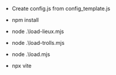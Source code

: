 * Create config.js from config_template.js
* npm install

* node .\load-lieux.mjs
* node .\load-trolls.mjs
* node .\load.mjs

* npx vite